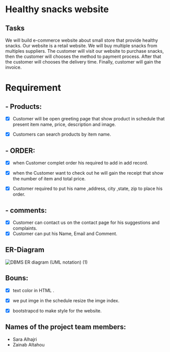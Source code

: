 # Healthy snacks website 

## Tasks

We will build e-commerce website about small store that provide healthy snacks.  Our website is a retail website. We will buy multiple snacks from multiples suppliers.  The customer will visit our website to purchase snacks, then the customer will chooses the method to payment process. After that the customer will chooses the delivery time. Finally, customer will gain the invoice.


# Requirement

## - Products:
- [x] Customer will be open greeting page that show product in schedule that present item name, price, description and image.
- [x] Customers can search products by item name.


## - ORDER: 

  - [x] when Customer complet order his required to add in add record.
  - [x] when the Customer want to check out he will gain the receipt that show the number of item and total price.
  - [x] Customer required to put his name ,address, city ,state, zip to place his order.
 

## - comments:

  - [x] Customer can contact us on the contact page for his suggestions and complaints. 
  -[x] Customer can put his Name, Email and Comment.

## ER-Diagram



![DBMS ER diagram (UML notation) (1)](https://user-images.githubusercontent.com/93180512/147454969-6b52bd2f-76fb-4a75-ad43-147ddd39efc4.png)

## Bouns:
- [x] text color in HTML .
- [x] we put imge in the schedule resize the imge index.
- [x] bootstrapcd to make style for the website.



## Names of the project team members:
- Sara Alhajri
- Zainab Altahou

